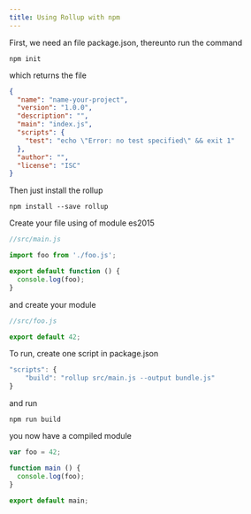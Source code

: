 ```yaml
---
title: Using Rollup with npm
---
```


First, we need an file package.json, thereunto run the command

  ``npm init``
  
 which returns the file
  
  ```json
  {
    "name": "name-your-project",
    "version": "1.0.0",
    "description": "",
    "main": "index.js",
    "scripts": {
      "test": "echo \"Error: no test specified\" && exit 1"
    },
    "author": "",
    "license": "ISC"
  }
  ```

Then just install the rollup

  ``npm install --save rollup``

Create your file using of module es2015

  ```js
  //src/main.js
  
  import foo from './foo.js';
  
  export default function () {
    console.log(foo);
  }
  
  ```

and create your module
 
 ```js
 //src/foo.js
 
 export default 42;
 ```

To run, create one script in package.json

```js
"scripts": {
    "build": "rollup src/main.js --output bundle.js"
}
```

and run

  ``npm run build``
  

you now have a compiled module
  
  ```js
  var foo = 42;
  
  function main () {
    console.log(foo);
  }
  
  export default main;
  ```
 
 
 
